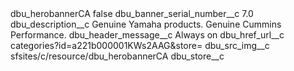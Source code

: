<?xml version="1.0" encoding="UTF-8"?>
<CustomMetadata xmlns="http://soap.sforce.com/2006/04/metadata" xmlns:xsi="http://www.w3.org/2001/XMLSchema-instance" xmlns:xsd="http://www.w3.org/2001/XMLSchema">
    <label>dbu_herobannerCA</label>
    <protected>false</protected>
    <values>
        <field>dbu_banner_serial_number__c</field>
        <value xsi:type="xsd:double">7.0</value>
    </values>
    <values>
        <field>dbu_description__c</field>
        <value xsi:type="xsd:string">Genuine Yamaha products. Genuine Cummins Performance.</value>
    </values>
    <values>
        <field>dbu_header_message__c</field>
        <value xsi:type="xsd:string">Always on</value>
    </values>
    <values>
        <field>dbu_href_url__c</field>
        <value xsi:type="xsd:string">categories?id=a221b000001KWs2AAG&amp;store=</value>
    </values>
    <values>
        <field>dbu_src_img__c</field>
        <value xsi:type="xsd:string">sfsites/c/resource/dbu_herobannerCA</value>
    </values>
    <values>
        <field>dbu_store__c</field>
        <value xsi:nil="true"/>
    </values>
</CustomMetadata>
